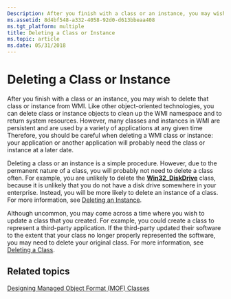 ```yaml
---
Description: After you finish with a class or an instance, you may wish to delete that class or instance from WMI.
ms.assetid: 8d4bf548-a332-4058-92d0-d613bbeaa408
ms.tgt_platform: multiple
title: Deleting a Class or Instance
ms.topic: article
ms.date: 05/31/2018
---
```


# Deleting a Class or Instance

After you finish with a class or an instance, you may wish to delete that class or instance from WMI. Like other object-oriented technologies, you can delete class or instance objects to clean up the WMI namespace and to return system resources. However, many classes and instances in WMI are persistent and are used by a variety of applications at any given time Therefore, you should be careful when deleting a WMI class or instance: your application or another application will probably need the class or instance at a later date.

Deleting a class or an instance is a simple procedure. However, due to the permanent nature of a class, you will probably not need to delete a class often. For example, you are unlikely to delete the [**Win32\_DiskDrive**](https://docs.microsoft.com/windows/desktop/CIMWin32Prov/win32-diskdrive) class, because it is unlikely that you do not have a disk drive somewhere in your enterprise. Instead, you will be more likely to delete an instance of a class. For more information, see [Deleting an Instance](deleting-an-instance.md).

Although uncommon, you may come across a time where you wish to update a class that you created. For example, you could create a class to represent a third-party application. If the third-party updated their software to the extent that your class no longer properly represented the software, you may need to delete your original class. For more information, see [Deleting a Class](deleting-a-class.md).

## Related topics

<dl> <dt>

[Designing Managed Object Format (MOF) Classes](designing-managed-object-format--mof--classes.md)
</dt> </dl>

 

 



